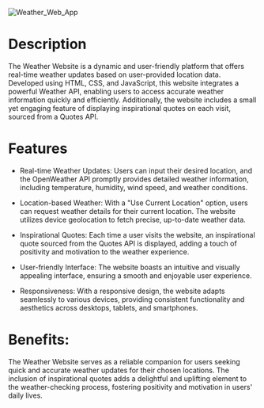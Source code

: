 ![Weather_Web_App](https://socialify.git.ci/adnan760/Weather_Web_App/image?description=1&font=Rokkitt&logo=https%3A%2F%2Fimg.freepik.com%2Fpremium-vector%2Fthunder-storm-icon-with-cloud-lightning-rain-simple-weather-logo-thunderstorm-with-thonderbolt-flat-vector-illustration-isolated-white-background_198278-15609.jpg&name=1&pattern=Solid&theme=Light)


# Description
The Weather Website is a dynamic and user-friendly platform that offers real-time weather updates based on user-provided location data. Developed using HTML, CSS, and JavaScript, this website integrates a powerful Weather API, enabling users to access accurate weather information quickly and efficiently. Additionally, the website includes a small yet engaging feature of displaying inspirational quotes on each visit, sourced from a Quotes API.

# Features
* Real-time Weather Updates: Users can input their desired location, and the OpenWeather API promptly provides detailed weather information, including temperature, humidity, wind speed, and weather conditions.

* Location-based Weather: With a "Use Current Location" option, users can request weather details for their current location. The website utilizes device geolocation to fetch precise, up-to-date weather data.

* Inspirational Quotes: Each time a user visits the website, an inspirational quote sourced from the Quotes API is displayed, adding a touch of positivity and motivation to the weather experience.

* User-friendly Interface: The website boasts an intuitive and visually appealing interface, ensuring a smooth and enjoyable user experience.

* Responsiveness: With a responsive design, the website adapts seamlessly to various devices, providing consistent functionality and aesthetics across desktops, tablets, and smartphones.

# Benefits:
The Weather Website serves as a reliable companion for users seeking quick and accurate weather updates for their chosen locations. The inclusion of inspirational quotes adds a delightful and uplifting element to the weather-checking process, fostering positivity and motivation in users' daily lives.
